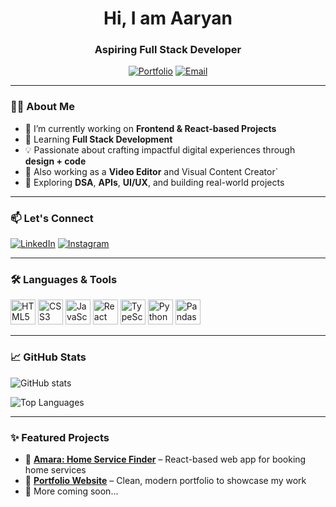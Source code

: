 <h1 align="center">Hi, I am Aaryan</h1>
<h3 align="center">Aspiring Full Stack Developer</h3>

<p align="center">
  <a href="https://aaryankrishna.vercel.app/" target="_blank"><img src="https://img.shields.io/badge/Portfolio-%23000000.svg?style=for-the-badge&logo=firefox&logoColor=white" alt="Portfolio"/></a>
  <a href="mailto:aaryankrishna009@gmail.com"><img src="https://img.shields.io/badge/Email-%23D14836.svg?style=for-the-badge&logo=gmail&logoColor=white" alt="Email"/></a>
</p>

---

### 👨‍💻 About Me
- 🔭 I’m currently working on **Frontend & React-based Projects**
- 🌱 Learning **Full Stack Development**
- 💡 Passionate about crafting impactful digital experiences through **design + code**
- 🎥 Also working as a **Video Editor** and Visual Content Creator`
- 🧠 Exploring **DSA**, **APIs**, **UI/UX**, and building real-world projects

---

### 📫 Let's Connect
[![LinkedIn](https://img.shields.io/badge/LinkedIn-%230077B5.svg?style=for-the-badge&logo=linkedin&logoColor=white)](https://linkedin.com/in/aaryan-krishna)
[![Instagram](https://img.shields.io/badge/Instagram-%23E4405F.svg?style=for-the-badge&logo=instagram&logoColor=white)](https://instagram.com/aaryan.codes)

---

### 🛠️ Languages & Tools

<p align="left">
  <img src="https://cdn.jsdelivr.net/gh/devicons/devicon/icons/html5/html5-original.svg" alt="HTML5" width="40" height="40"/>
  <img src="https://cdn.jsdelivr.net/gh/devicons/devicon/icons/css3/css3-original.svg" alt="CSS3" width="40" height="40"/>
  <img src="https://cdn.jsdelivr.net/gh/devicons/devicon/icons/javascript/javascript-original.svg" alt="JavaScript" width="40" height="40"/>
  <img src="https://cdn.jsdelivr.net/gh/devicons/devicon/icons/react/react-original.svg" alt="React" width="40" height="40"/>
  <img src="https://cdn.jsdelivr.net/gh/devicons/devicon/icons/typescript/typescript-original.svg" alt="TypeScript" width="40" height="40"/>
  <img src="https://cdn.jsdelivr.net/gh/devicons/devicon/icons/python/python-original.svg" alt="Python" width="40" height="40"/>
  <img src="https://cdn.jsdelivr.net/gh/devicons/devicon/icons/pandas/pandas-original.svg" alt="Pandas" width="40" height="40"/>
</p>

---

### 📈 GitHub Stats

<p align="left">
  <img src="https://github-readme-stats.vercel.app/api?username=aaryan-codes56&show_icons=true&theme=tokyonight" alt="GitHub stats"/>
</p>

<p align="left">
  <img src="https://github-readme-stats.vercel.app/api/top-langs/?username=aaryan-codes56&layout=compact&theme=tokyonight" alt="Top Languages"/>
</p>

---

### ✨ Featured Projects

- 🔗 [**Amara: Home Service Finder**](https://amarasolutions.vercel.app/) – React-based web app for booking home services  
- 🔗 [**Portfolio Website**](https://aaryankrishna.vercel.app/) – Clean, modern portfolio to showcase my work  
- 🔗 More coming soon...


